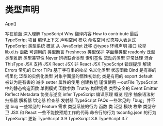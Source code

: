 # 类型声明
App<IAppOption>()


写在前面
深入理解 TypeScript
Why
翻译内容
How to contribute
最后
TypeScript 项目
编译上下文
声明空间
模块
命名空间
动态导入表达式
TypeScript 类型系统
概览
从 JavaScript 迁移
@types
环境声明
接口
枚举
lib.d.ts
函数
可调用的
类型断言
Freshness
类型保护
字面量类型
readonly
泛型
类型推断
类型兼容性
Never
辨析联合类型
索引签名
流动的类型
异常处理
混合
ThisType
JSX
支持 JSX
React JSX
非 React JSX
TypeScript 错误提示
解读 Errors
常见的 Error
TIPs
基于字符串的枚举
名义化类型
状态函数
Bind 是有害的
柯里化
泛型的实例化类型
对象字面量的惰性初始化
类是有用的
export default 被认为是有害的
减少 setter 属性的使用
创建数组
谨慎使用 --outFile
TypeScript 中的静态构造函数
单例模式
函数参数
Truthy
构建切换
类型安全的 Event Emitter
Reflect Metadata
协变与逆变
infer
TypeScript 编译原理
概览
程序
抽象语法树
扫描器
解析器
绑定器
检查器
发射器
TypeScript FAQs
一些常见的「bug」并不是 bug
一些常见的 Feature 需求
类型系统的行为
函数
类
泛型
模块
枚举
类型守卫
JSX 和 React
一些不能按预期工作的代码
命令行的行为
tsconfig.json 的行为
TypeScript 更新
TypeScript 3.9
TypeScript 3.8
TypeScript 3.7